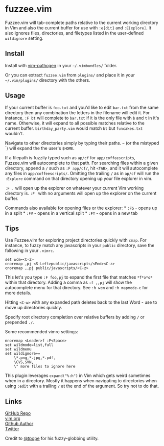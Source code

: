 fuzzee.vim
==========

Fuzzee.vim will tab-complete paths relative to the current working directory in
Vim and also the current buffer for use with `:e[dit]` and `:E[xplore]`. It also
ignores files, directories, and filetypes listed in the user-defined
`wildignore` setting.

Install
-------

Install with [vim-pathogen](https://github.com/tpope/vim-pathogen) in your
`~/.vimbundles/` folder. 

Or you can extract `fuzzee.vim` from `plugins/` and place it in your
`~/.vim/plugins/` directory with the others.

Usage
-----

If your current buffer is `foo.txt` and you'd like to edit `bar.txt` from the
same directory then any combination the letters in the filename will edit it.
For instance, `:F bt` will complete to `bar.txt` if it is the only file with `b`
and `t` in it's name. Otherwise, it will expand to all possible matches relative
to the current buffer. `birthday_party.vim` would match `bt` but `funcakes.txt`
wouldn't. 

Navigate to other directories simply by typing their paths. `~` (or
the mistyped \`) will expand the the user's `$HOME`.

If a filepath is fuzzily typed such as `ap/cf` for `app/coffeescripts`,
Fuzzee.vim will autocomplete to that path. For searching files within a given
directory, append a `/` such as `:F app/cf/`, hit `<TAB>`, and it will
autocomplete any files in `app/coffeescripts/`. Omitting the trailing `/` as in
`ap/cf` will run the `:Explore` command on that directory opening up your file
explorer in vim.

`:F .` will open up the explorer on whatever your current Vim working directory
is. `:F ` with no arguments will open up the explorer on the current buffer.

Commands also available for opening files or the explorer:
    * `:FS` - opens up in a split
    * `:FV` - opens in a vertical split
    * `:FT` - opens in a new tab

Tips
----

Use Fuzzee.vim for exploring project directories quickly with `cmap`. For
instance, to fuzzy match any javascripts in your `public` directory, save the
following in your `.vimrc`.

    set wcm=<C-z>
    cnoremap ,pj <S-Left>public/javascripts/<End><C-z>
    cnoremap ,,pj public/javascripts/<C-z>

This let's you type `:F foo,pj` to expand the first file that matches `*f*o*o*`
within that directory. Adding a comma as `:f ,,pj` will show the autocomplete
menu for that directory. See `:h wcm` and `:h mapmode-c` for more details.

Hitting `<C-w>` with any expanded path deletes back to the last Word - use to
move up directories quickly.

Specify root directory completion over relative buffers by adding `/` or
prepended `./`.

Some recommended vimrc settings:

    nnoremap <Leader>f :F<Space>
    set wildmode=list,full
    set wildmenu 
    set wildignore+=
        \*.png,*.jpg,*.pdf, 
        \CVS,SVN, 
        \" more files to ignore here

This plugin leverages `expand("%:h")` in Vim which gets weird sometimes when in
a directory. Mostly it happens when navigating to directories when using `:edit`
with a trailing `/` at the end of the argument. So try not to do that.

Links
-----

[GitHub Repo](http://github.com/mattsacks/vim-fuzzee/)  
[vim.org](http://www.vim.org/scripts/script.php?script_id=3716)  
[Github Author](http://github.com/mattsacks/)  
[Twitter](http://twitter.com/mattsa)  

Credit to [@tpope](https://github.com/tpope) for his fuzzy-globbing utility.
